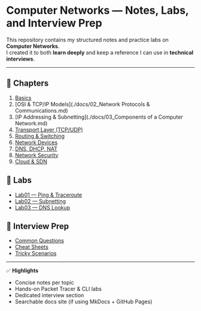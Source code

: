 # Computer Networks — Notes, Labs, and Interview Prep

This repository contains my structured notes and practice labs on **Computer Networks**.  
I created it to both **learn deeply** and keep a reference I can use in **technical interviews**.

---

## 📖 Chapters
1. [Basics](./docs/01_basics.md)
2. [OSI & TCP/IP Models](./docs/02_Network Protocols & Communications.md)
3. [IP Addressing & Subnetting](./docs/03_Components of a Computer Network.md)
4. [Transport Layer (TCP/UDP)](./docs/04_transport_tcp_udp.md)
5. [Routing & Switching](./docs/05_routing_switching.md)
6. [Network Devices](./docs/06_network_devices.md)
7. [DNS, DHCP, NAT](./docs/07_dns_dhcp_nat.md)
8. [Network Security](./docs/08_network_security.md)
9. [Cloud & SDN](./docs/09_cloud_sdn.md)

## 🧪 Labs
- [Lab01 — Ping & Traceroute](./labs/lab01_ping_traceroute.md)
- [Lab02 — Subnetting](./labs/lab02_subnetting.md)
- [Lab03 — DNS Lookup](./labs/lab03_dns_lookup.md)

## 💼 Interview Prep
- [Common Questions](./interview-prep/common_questions.md)
- [Cheat Sheets](./interview-prep/cheat_sheets.md)
- [Tricky Scenarios](./interview-prep/tricky_scenarios.md)

---

✅ **Highlights**
- Concise notes per topic  
- Hands-on Packet Tracer & CLI labs  
- Dedicated interview section  
- Searchable docs site (if using MkDocs + GitHub Pages)

